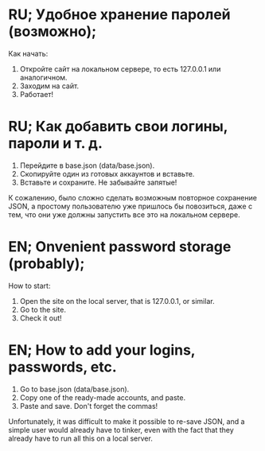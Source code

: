 # RU; Удобное хранение паролей (возможно);


Как начать:

1. Откройте сайт на локальном сервере, то есть 127.0.0.1 или аналогичном.
2. Заходим на сайт.
3. Работает!

# RU; Как добавить свои логины, пароли и т. д.

1. Перейдите в base.json (data/base.json).
2. Скопируйте один из готовых аккаунтов и вставьте.
3. Вставьте и сохраните. Не забывайте запятые!

К сожалению, было сложно сделать возможным повторное сохранение JSON,
а простому пользователю уже пришлось бы повозиться, даже с тем, что
они уже должны запустить все это на локальном сервере.



# EN; Onvenient password storage (probably);


How to start:

1. Open the site on the local server, that is 127.0.0.1, or similar.
2. Go to the site.
3. Check it out!

# EN; How to add your logins, passwords, etc.

1. Go to base.json (data/base.json).
2. Copy one of the ready-made accounts, and paste.
3. Paste and save. Don't forget the commas!

Unfortunately, it was difficult to make it possible to re-save JSON, 
and a simple user would already have to tinker, even with the fact that 
they already have to run all this on a local server.
